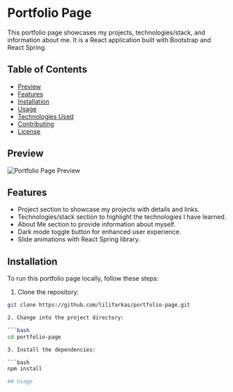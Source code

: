 # Portfolio Page

This portfolio page showcases my projects, technologies/stack, and information about me. It is a React application built with Bootstrap and React Spring.

## Table of Contents

- [Preview](#preview)
- [Features](#features)
- [Installation](#installation)
- [Usage](#usage)
- [Technologies Used](#technologies-used)
- [Contributing](#contributing)
- [License](#license)

## Preview

![Portfolio Page Preview](./screenshot.png)

## Features

- Project section to showcase my projects with details and links.
- Technologies/stack section to highlight the technologies I have learned.
- About Me section to provide information about myself.
- Dark mode toggle button for enhanced user experience.
- Slide animations with React Spring library.

## Installation

To run this portfolio page locally, follow these steps:

1. Clone the repository:

```bash
git clone https://github.com/lilifarkas/portfolio-page.git

2. Change into the project directory:

```bash
cd portfolio-page

3. Install the dependencies:

```bash
npm install

## Usage

